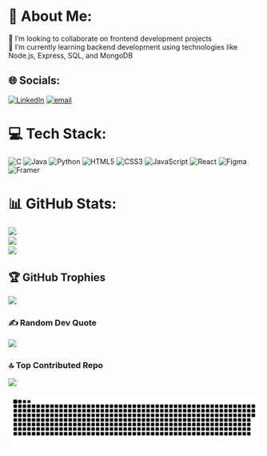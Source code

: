 # 💫 About Me:
👯 I’m looking to collaborate on frontend development projects<br>🌱 I’m currently learning backend development using technologies like Node.js, Express, SQL, and MongoDB


## 🌐 Socials:
[![LinkedIn](https://img.shields.io/badge/LinkedIn-%230077B5.svg?logo=linkedin&logoColor=white)](https://linkedin.com/in/www.linkedin.com/in/shrestha-karmakar-33bb8925b) [![email](https://img.shields.io/badge/Email-D14836?logo=gmail&logoColor=white)](mailto:shresthakarmakar221@gmail.com) 

# 💻 Tech Stack:
![C](https://img.shields.io/badge/c-%2300599C.svg?style=for-the-badge&logo=c&logoColor=white) ![Java](https://img.shields.io/badge/java-%23ED8B00.svg?style=for-the-badge&logo=openjdk&logoColor=white) ![Python](https://img.shields.io/badge/python-3670A0?style=for-the-badge&logo=python&logoColor=ffdd54) ![HTML5](https://img.shields.io/badge/html5-%23E34F26.svg?style=for-the-badge&logo=html5&logoColor=white) ![CSS3](https://img.shields.io/badge/css3-%231572B6.svg?style=for-the-badge&logo=css3&logoColor=white) ![JavaScript](https://img.shields.io/badge/javascript-%23323330.svg?style=for-the-badge&logo=javascript&logoColor=%23F7DF1E) ![React](https://img.shields.io/badge/react-%2320232a.svg?style=for-the-badge&logo=react&logoColor=%2361DAFB) ![Figma](https://img.shields.io/badge/figma-%23F24E1E.svg?style=for-the-badge&logo=figma&logoColor=white) ![Framer](https://img.shields.io/badge/Framer-black?style=for-the-badge&logo=framer&logoColor=blue)
# 📊 GitHub Stats:
![](https://github-readme-stats.vercel.app/api?username=shre5tha&theme=dark&hide_border=false&include_all_commits=false&count_private=false)<br/>
![](https://nirzak-streak-stats.vercel.app/?user=shre5tha&theme=dark&hide_border=false)<br/>
![](https://github-readme-stats.vercel.app/api/top-langs/?username=shre5tha&theme=dark&hide_border=false&include_all_commits=false&count_private=false&layout=compact)

## 🏆 GitHub Trophies
![](https://github-profile-trophy.vercel.app/?username=shre5tha&theme=radical&no-frame=false&no-bg=true&margin-w=4)

### ✍️ Random Dev Quote
![](https://quotes-github-readme.vercel.app/api?type=horizontal&theme=radical)

### 🔝 Top Contributed Repo
![](https://github-contributor-stats.vercel.app/api?username=shre5tha&limit=5&theme=dark&combine_all_yearly_contributions=true)

![snake gif](https://github.com/shre5tha/shre5tha/blob/output/github-snake-dark.svg)

<!-- Proudly created with GPRM ( https://gprm.itsvg.in ) -->
